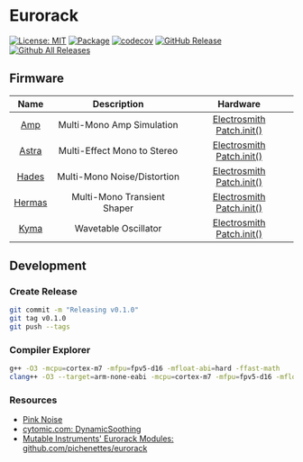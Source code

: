 # Eurorack

[![License: MIT](https://img.shields.io/badge/License-MIT-yellow.svg)](https://opensource.org/licenses/MIT)
[![Package](https://github.com/gritwave/eurorack/actions/workflows/package.yml/badge.svg)](https://github.com/gritwave/eurorack/actions/workflows/package.yml)
[![codecov](https://codecov.io/gh/gritwave/eurorack/graph/badge.svg?token=7zVMQmr3Rb)](https://codecov.io/gh/gritwave/eurorack)
[![GitHub Release](https://img.shields.io/github/release/gritwave/eurorack.svg?style=flat)](https://github.com/gritwave/eurorack/releases/latest)
[![Github All Releases](https://img.shields.io/github/downloads/gritwave/eurorack/total.svg)](https://github.com/gritwave/eurorack/releases/latest)

## Firmware

|         Name          |         Description         |                                  Hardware                                  |
| :-------------------: | :-------------------------: | :------------------------------------------------------------------------: |
|   [Amp](./src/amp)    |  Multi-Mono Amp Simulation  | [Electrosmith Patch.init()](https://www.electro-smith.com/daisy/patchinit) |
| [Astra](./src/astra)  | Multi-Effect Mono to Stereo | [Electrosmith Patch.init()](https://www.electro-smith.com/daisy/patchinit) |
| [Hades](./src/hades)  | Multi-Mono Noise/Distortion | [Electrosmith Patch.init()](https://www.electro-smith.com/daisy/patchinit) |
| [Hermas](./src/hades) | Multi-Mono Transient Shaper | [Electrosmith Patch.init()](https://www.electro-smith.com/daisy/patchinit) |
|  [Kyma](./src/kyma)   |    Wavetable Oscillator     | [Electrosmith Patch.init()](https://www.electro-smith.com/daisy/patchinit) |

## Development

### Create Release

```sh
git commit -m "Releasing v0.1.0"
git tag v0.1.0
git push --tags
```

### Compiler Explorer

```sh
g++ -O3 -mcpu=cortex-m7 -mfpu=fpv5-d16 -mfloat-abi=hard -ffast-math
clang++ -O3 --target=arm-none-eabi -mcpu=cortex-m7 -mfpu=fpv5-d16 -mfloat-abi=hard -ffast-math
```

### Resources

- [Pink Noise](https://www.firstpr.com.au/dsp/pink-noise)
- [cytomic.com: DynamicSoothing](https://cytomic.com/files/dsp/DynamicSmoothing.pdf)
- [Mutable Instruments' Eurorack Modules: github.com/pichenettes/eurorack](https://github.com/pichenettes/eurorack)
